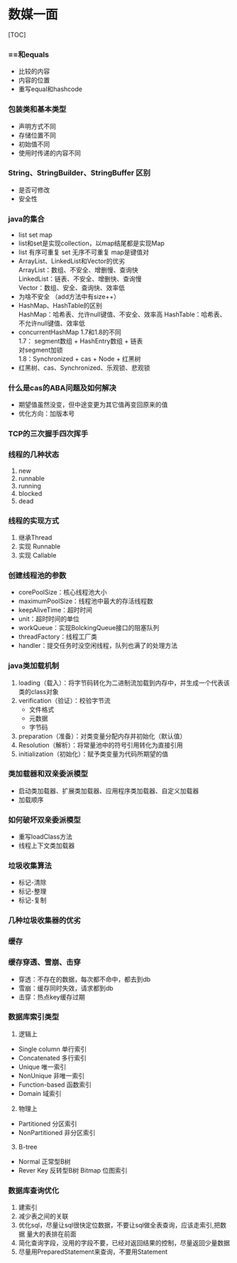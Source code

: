 # 数媒一面

[TOC]

### ==和equals
- 比较的内容
- 内容的位置
- 重写equal和hashcode

### 包装类和基本类型
- 声明方式不同
- 存储位置不同
- 初始值不同
- 使用时传递的内容不同

### String、StringBuilder、StringBuffer 区别
- 是否可修改
- 安全性

### java的集合
- list set map
- list和set是实现collection，以map结尾都是实现Map
- list 有序可重复 set 无序不可重复 map是键值对
- ArrayList、LinkedList和Vector的优劣  
    ArrayList：数组、不安全、增删慢、查询快  
    LinkedList：链表、不安全、增删快、查询慢  
    Vector：数组、安全、查询快、效率低
- 为啥不安全 （add方法中有size++）
- HashMap、HashTable的区别  
    HashMap：哈希表、允许null键值、不安全、效率高
    HashTable：哈希表、不允许null键值、效率低
- concurrentHashMap 1.7和1.8的不同  
    1.7： segment数组 + HashEntry数组 + 链表  
        对segment加锁  
    1.8：Synchronized + cas + Node + 红黑树
- 红黑树、cas、Synchronized、乐观锁、悲观锁

### 什么是cas的ABA问题及如何解决
- 期望值虽然没变，但中途变更为其它值再变回原来的值
- 优化方向：加版本号

### TCP的三次握手四次挥手

### 线程的几种状态
1. new
2. runnable
3. running
4. blocked
4. dead

### 线程的实现方式
1. 继承Thread
2. 实现 Runnable
3. 实现 Callable

### 创建线程池的参数
- corePoolSize：核心线程池大小
- maximumPoolSize：线程池中最大的存活线程数
- keepAliveTime：超时时间
- unit：超时时间的单位
- workQueue：实现BolckingQueue接口的阻塞队列
- threadFactory：线程工厂类
- handler：提交任务时没空闲线程，队列也满了的处理方法

### java类加载机制
1. loading（载入）：将字节码转化为二进制流加载到内存中，并生成一个代表该类的class对象
2. verification（验证）：校验字节流
    - 文件格式
    - 元数据
    - 字节码
3. preparation（准备）：对类变量分配内存并初始化（默认值）
4. Resolution（解析）：将常量池中的符号引用转化为直接引用
5. initialization（初始化）：赋予类变量为代码所期望的值

### 类加载器和双亲委派模型
- 启动类加载器、扩展类加载器、应用程序类加载器、自定义加载器
- 加载顺序

### 如何破坏双亲委派模型
- 重写loadClass方法
- 线程上下文类加载器

### 垃圾收集算法
- 标记-清除
- 标记-整理
- 标记-复制

### 几种垃圾收集器的优劣

### 缓存

### 缓存穿透、雪崩、击穿
 - 穿透：不存在的数据，每次都不命中，都去到db
 - 雪崩：缓存同时失效，请求都到db
 - 击穿：热点key缓存过期

### 数据库索引类型
1. 逻辑上
- Single column 单行索引
- Concatenated 多行索引
- Unique 唯一索引
- NonUnique 非唯一索引
- Function-based 函数索引
- Domain 域索引
2. 物理上
- Partitioned 分区索引
- NonPartitioned  非分区索引
3. B-tree
- Normal  正常型B树
- Rever Key  反转型B树 Bitmap 位图索引

### 数据库查询优化
1. 建索引
2. 减少表之间的关联
3. 优化sql，尽量让sql很快定位数据，不要让sql做全表查询，应该走索引,把数据 量大的表排在前面 
4. 简化查询字段，没用的字段不要，已经对返回结果的控制，尽量返回少量数据
5. 尽量用PreparedStatement来查询，不要用Statement
